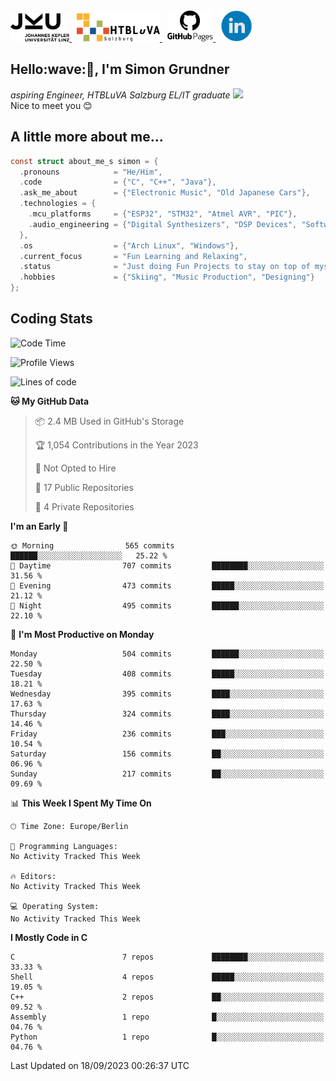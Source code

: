 <a href="https://www.jku.at/">
  <picture>
   <source media="(prefers-color-scheme: dark)" srcset="/images/jku_logo_weiss.png" height="45"/>
   <img alt="JKU Linz" src="/images/jku_logo_schwarz.png" height="45"/>
  </picture>
 </a> &nbsp;
 <a href="http://www.htl-salzburg.ac.at/startseite.html">
  <picture>
   <source media="(prefers-color-scheme: dark)" srcset="/images/htlbla_logo_weiss.png" height="45"/>
   <img alt="HTBLuVA Salzburg" src="/images/htlbla_logo_schwarz.png" height="45"/>
  </picture>
 </a> &nbsp;
 <a href="https://s-grundner.github.io/">
  <picture>
   <source media="(prefers-color-scheme: dark)" srcset="/images/pages_weiss.png" height="50"/>
   <img alt="Pages" src="/images/pages.png" height="50"/>
  </picture>
 </a> &nbsp;
 <a href="https://www.linkedin.com/in/simon-grundner-b0b9b8228/">
  <img alt="LinkedIn" src="/images/LinkedIn.png" height="50"/>
 </a>
</p>

<h2>Hello:wave:🏻, I'm Simon Grundner</h2>
<p><em>aspiring Engineer, HTBLuVA Salzburg EL/IT graduate
</a><img src="https://media.giphy.com/media/WUlplcMpOCEmTGBtBW/giphy.gif" width="30"></em><br>
Nice to meet you 😊</p>
 
<h2> A little more about me...</h2>
  
```c
const struct about_me_s simon = {
  .pronouns            = "He/Him",
  .code                = {"C", "C++", "Java"},
  .ask_me_about        = {"Electronic Music", "Old Japanese Cars"},
  .technologies = { 
    .mcu_platforms     = {"ESP32", "STM32", "Atmel AVR", "PIC"},
    .audio_engineering = {"Digital Synthesizers", "DSP Devices", "Software Sounddesign"},
  },
  .os                  = {"Arch Linux", "Windows"},
  .current_focus       = "Fun Learning and Relaxing",
  .status              = "Just doing Fun Projects to stay on top of myself",
  .hobbies             = {"Skiing", "Music Production", "Designing"}
};
 ```

<h2> Coding Stats </h2>

<!--START_SECTION:waka-->
![Code Time](http://img.shields.io/badge/Code%20Time-213%20hrs%2010%20mins-blue)

![Profile Views](http://img.shields.io/badge/Profile%20Views-0-blue)

![Lines of code](https://img.shields.io/badge/From%20Hello%20World%20I%27ve%20Written-20.9%20million%20lines%20of%20code-blue)

**🐱 My GitHub Data** 

> 📦 2.4 MB Used in GitHub's Storage 
 > 
> 🏆 1,054 Contributions in the Year 2023
 > 
> 🚫 Not Opted to Hire
 > 
> 📜 17 Public Repositories 
 > 
> 🔑 4 Private Repositories 
 > 
**I'm an Early 🐤** 

```text
🌞 Morning                565 commits         ██████░░░░░░░░░░░░░░░░░░░   25.22 % 
🌆 Daytime                707 commits         ████████░░░░░░░░░░░░░░░░░   31.56 % 
🌃 Evening                473 commits         █████░░░░░░░░░░░░░░░░░░░░   21.12 % 
🌙 Night                  495 commits         ██████░░░░░░░░░░░░░░░░░░░   22.10 % 
```
📅 **I'm Most Productive on Monday** 

```text
Monday                   504 commits         ██████░░░░░░░░░░░░░░░░░░░   22.50 % 
Tuesday                  408 commits         █████░░░░░░░░░░░░░░░░░░░░   18.21 % 
Wednesday                395 commits         ████░░░░░░░░░░░░░░░░░░░░░   17.63 % 
Thursday                 324 commits         ████░░░░░░░░░░░░░░░░░░░░░   14.46 % 
Friday                   236 commits         ███░░░░░░░░░░░░░░░░░░░░░░   10.54 % 
Saturday                 156 commits         ██░░░░░░░░░░░░░░░░░░░░░░░   06.96 % 
Sunday                   217 commits         ██░░░░░░░░░░░░░░░░░░░░░░░   09.69 % 
```


📊 **This Week I Spent My Time On** 

```text
🕑︎ Time Zone: Europe/Berlin

💬 Programming Languages: 
No Activity Tracked This Week

🔥 Editors: 
No Activity Tracked This Week

💻 Operating System: 
No Activity Tracked This Week
```

**I Mostly Code in C** 

```text
C                        7 repos             ████████░░░░░░░░░░░░░░░░░   33.33 % 
Shell                    4 repos             █████░░░░░░░░░░░░░░░░░░░░   19.05 % 
C++                      2 repos             ██░░░░░░░░░░░░░░░░░░░░░░░   09.52 % 
Assembly                 1 repo              █░░░░░░░░░░░░░░░░░░░░░░░░   04.76 % 
Python                   1 repo              █░░░░░░░░░░░░░░░░░░░░░░░░   04.76 % 
```




 Last Updated on 18/09/2023 00:26:37 UTC
<!--END_SECTION:waka-->
